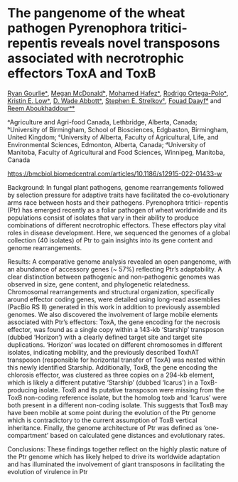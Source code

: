 # The pangenome of the wheat pathogen Pyrenophora tritici-repentis reveals novel transposons associated with necrotrophic effectors ToxA and ToxB
[Ryan Gourlieᵃ](https://scholar.google.ca/citations?user=gBrcH-QAAAAJ&hl=en), [Megan McDonaldᵇ](https://scholar.google.ca/citations?user=eS8xGQcAAAAJ&hl=en&oi=ao), [Mohamed Hafezᵃ](https://scholar.google.ca/citations?user=Enk-QRYAAAAJ&hl=en), [Rodrigo Ortega-Poloᵃ](https://scholar.google.ca/citations?user=0-rvGDAAAAAJ&hl=en&oi=ao), [Kristin E. Lowᵃ](https://scholar.google.ca/citations?user=_Y1f0VQAAAAJ&hl=en&oi=ao), [D. Wade Abbottᵃ](https://scholar.google.ca/citations?user=ZuZ0rZoAAAAJ&hl=en&oi=ao), [Stephen E. Strelkovᶜ](https://scholar.google.ca/citations?user=IGJzXb8AAAAJ&hl=en&oi=ao), [Fouad Daayfᵈ](https://scholar.google.ca/citations?user=O2KHEPQAAAAJ&hl=en&oi=ao) and [Reem Aboukhaddourᵃ*](https://scholar.google.ca/citations?user=JDMguYUAAAAJ&hl=en&oi=ao)

ᵃAgriculture and Agri-food Canada, Lethbridge, Alberta, Canada; ᵇUniversity of Birmingham, School of Biosciences, Edgbaston, Birmingham, United Kingdom; ᶜUniversity of Alberta, Faculty of Agricultural, Life, and Environmental Sciences, Edmonton, Alberta, Canada; ᵈUniversity of Manitoba, Faculty of Agricultural and Food Sciences, Winnipeg, Manitoba, Canada

https://bmcbiol.biomedcentral.com/articles/10.1186/s12915-022-01433-w

Background:
In fungal plant pathogens, genome rearrangements followed by selection pressure for adaptive traits
have facilitated the co-evolutionary arms race between hosts and their pathogens. Pyrenophora tritici-
repentis (Ptr) has emerged recently as a foliar pathogen of wheat worldwide and its populations consist
of isolates that vary in their ability to produce combinations of different necrotrophic effectors. These
effectors play vital roles in disease development. Here, we sequenced the genomes of a global collection
(40 isolates) of Ptr to gain insights into its gene content and genome rearrangements.

Results:
A comparative genome analysis revealed an open pangenome, with an abundance of accessory genes (~
57%) reflecting Ptr’s adaptability. A clear distinction between pathogenic and non-pathogenic genomes
was observed in size, gene content, and phylogenetic relatedness. Chromosomal rearrangements and
structural organization, specifically around effector coding genes, were detailed using long-read
assemblies (PacBio RS II) generated in this work in addition to previously assembled genomes. We also
discovered the involvement of large mobile elements associated with Ptr’s effectors: ToxA, the gene
encoding for the necrosis effector, was found as a single copy within a 143-kb ‘Starship’ transposon
(dubbed ‘Horizon’) with a clearly defined target site and target site duplications. ‘Horizon’ was located
on different chromosomes in different isolates, indicating mobility, and the previously described
ToxhAT transposon (responsible for horizontal transfer of ToxA) was nested within this newly identified
Starship. Additionally, ToxB, the gene encoding the chlorosis effector, was clustered as three copies on a
294-kb element, which is likely a different putative ‘Starship’ (dubbed ‘Icarus’) in a ToxB-producing
isolate. ToxB and its putative transposon were missing from the ToxB non-coding reference isolate, but
the homolog toxb and ‘Icarus’ were both present in a different non-coding isolate. This suggests that
ToxB may have been mobile at some point during the evolution of the Ptr genome which is contradictory
to the current assumption of ToxB vertical inheritance. Finally, the genome architecture of Ptr was
defined as ‘one-compartment’ based on calculated gene distances and evolutionary rates.

Conclusions:
These findings together reflect on the highly plastic nature of the Ptr genome which has likely helped to
drive its worldwide adaptation and has illuminated the involvement of giant transposons in facilitating
the evolution of virulence in Ptr
